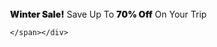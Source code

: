  <!--end-->
  <div class="w3-row w3-text-white w3-tea" style="background:url({{site.url}}images/texture.png); padding: 1px 12px ;  z-index: 4;">
    <div class="aa"></div>
    <div class="w3-content" style="max-width: 1100px;">
      <span class="w3-col l12  m12 s12 w3-small w3-center" style="padding: 8px 0px ;"><span><b style="font-weight:900;">Winter Sale!</b> Save Up To <b style="font-weight:900;">70% Off</b> On Your Trip
        </span>


    </span></div>
  </div>